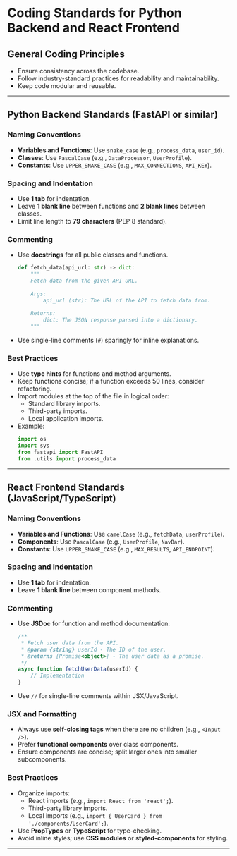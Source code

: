 # Coding Standards for Python Backend and React Frontend

## General Coding Principles
- Ensure consistency across the codebase.
- Follow industry-standard practices for readability and maintainability.
- Keep code modular and reusable.

---

## Python Backend Standards (FastAPI or similar)

### Naming Conventions
- **Variables and Functions**: Use `snake_case` (e.g., `process_data`, `user_id`).
- **Classes**: Use `PascalCase` (e.g., `DataProcessor`, `UserProfile`).
- **Constants**: Use `UPPER_SNAKE_CASE` (e.g., `MAX_CONNECTIONS`, `API_KEY`).

### Spacing and Indentation
- Use **1 tab** for indentation.
- Leave **1 blank line** between functions and **2 blank lines** between classes.
- Limit line length to **79 characters** (PEP 8 standard).

### Commenting
- Use **docstrings** for all public classes and functions.
  ```python
  def fetch_data(api_url: str) -> dict:
      """
      Fetch data from the given API URL.
      
      Args:
          api_url (str): The URL of the API to fetch data from.
      
      Returns:
          dict: The JSON response parsed into a dictionary.
      """
  ```
- Use single-line comments (`#`) sparingly for inline explanations.

### Best Practices
- Use **type hints** for functions and method arguments.
- Keep functions concise; if a function exceeds 50 lines, consider refactoring.
- Import modules at the top of the file in logical order:
  - Standard library imports.
  - Third-party imports.
  - Local application imports.
- Example:
  ```python
  import os
  import sys
  from fastapi import FastAPI
  from .utils import process_data
  ```

---

## React Frontend Standards (JavaScript/TypeScript)

### Naming Conventions
- **Variables and Functions**: Use `camelCase` (e.g., `fetchData`, `userProfile`).
- **Components**: Use `PascalCase` (e.g., `UserProfile`, `NavBar`).
- **Constants**: Use `UPPER_SNAKE_CASE` (e.g., `MAX_RESULTS`, `API_ENDPOINT`).

### Spacing and Indentation
- Use **1 tab** for indentation.
- Leave **1 blank line** between component methods.

### Commenting
- Use **JSDoc** for function and method documentation:
  ```javascript
  /**
   * Fetch user data from the API.
   * @param {string} userId - The ID of the user.
   * @returns {Promise<object>} - The user data as a promise.
   */
  async function fetchUserData(userId) {
      // Implementation
  }
  ```
- Use `//` for single-line comments within JSX/JavaScript.

### JSX and Formatting
- Always use **self-closing tags** when there are no children (e.g., `<Input />`).
- Prefer **functional components** over class components.
- Ensure components are concise; split larger ones into smaller subcomponents.

### Best Practices
- Organize imports:
  - React imports (e.g., `import React from 'react';`).
  - Third-party library imports.
  - Local imports (e.g., `import { UserCard } from './components/UserCard';`).
- Use **PropTypes** or **TypeScript** for type-checking.
- Avoid inline styles; use **CSS modules** or **styled-components** for styling.

---
